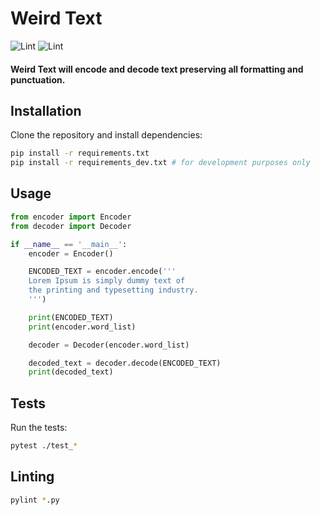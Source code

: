 # Weird Text

![Lint](https://github.com/stsdc/weird-text/actions/workflows/pylint.yml/badge.svg)
![Lint](https://github.com/stsdc/weird-text/actions/workflows/pytest.yml/badge.svg)


#### Weird Text will encode and decode text preserving all formatting and punctuation.

## Installation

Clone the repository and install dependencies:

```bash
pip install -r requirements.txt
pip install -r requirements_dev.txt # for development purposes only
```

## Usage

```python
from encoder import Encoder
from decoder import Decoder

if __name__ == '__main__':
    encoder = Encoder()

    ENCODED_TEXT = encoder.encode('''
    Lorem Ipsum is simply dummy text of 
    the printing and typesetting industry.
    ''')

    print(ENCODED_TEXT)
    print(encoder.word_list)

    decoder = Decoder(encoder.word_list)

    decoded_text = decoder.decode(ENCODED_TEXT)
    print(decoded_text)
```

## Tests

Run the tests: 

```bash
pytest ./test_*
```

## Linting

```bash
pylint *.py
```